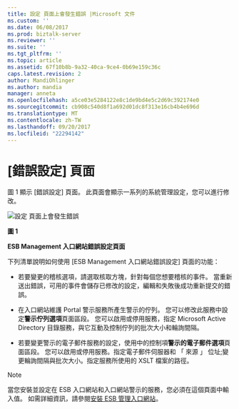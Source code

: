 ```yaml
---
title: 設定 頁面上會發生錯誤 |Microsoft 文件
ms.custom: ''
ms.date: 06/08/2017
ms.prod: biztalk-server
ms.reviewer: ''
ms.suite: ''
ms.tgt_pltfrm: ''
ms.topic: article
ms.assetid: 67f10b8b-9a32-40ca-9ce4-0b69e159c36c
caps.latest.revision: 2
author: MandiOhlinger
ms.author: mandia
manager: anneta
ms.openlocfilehash: a5ce03e5284122e8c1de9bd4e5c2d69c392174e0
ms.sourcegitcommit: cb908c540d8f1a692d01dc8f313e16cb4b4e696d
ms.translationtype: MT
ms.contentlocale: zh-TW
ms.lasthandoff: 09/20/2017
ms.locfileid: "22294142"
---
```

# <a name="fault-settings-page"></a>[錯誤設定] 頁面
圖 1 顯示 [錯誤設定] 頁面。 此頁面會顯示一系列的系統管理設定，您可以進行修改。  
  
 ![設定 頁面上會發生錯誤](../esb-toolkit/media/ch8-faultsettingspage.gif "Ch8 FaultSettingsPage")  
  
 **圖 1**  
  
 **ESB Management 入口網站錯誤設定頁面**  
  
 下列清單說明如何使用 [ESB Management 入口網站錯誤設定] 頁面的功能：  
  
-   若要變更的稽核選項，請選取核取方塊，針對每個您想要稽核的事件。 當重新送出錯誤，可用的事件會儲存已修改的設定，編輯和失敗後成功重新提交的錯誤。  
  
-   在入口網站維護 Portal 警示服務所產生警示的佇列。 您可以修改此服務中設定**警示佇列選項**頁面區段。 您可以啟用或停用服務，指定 Microsoft Active Directory 目錄服務，與它互動及控制佇列的批次大小和輪詢間隔。  
  
-   若要變更警示的電子郵件服務的設定，使用中的控制項**警示的電子郵件選項**頁面區段。 您可以啟用或停用服務。指定電子郵件伺服器和 「 來源 」 位址;變更輪詢間隔與批次大小。指定服務所使用的 XSLT 檔案的路徑。  
  
> [!NOTE]
>  當您安裝並設定在 ESB 入口網站和入口網站警示的服務，您必須在這個頁面中輸入值。 如需詳細資訊，請參閱[安裝 ESB 管理入口網站](http://go.microsoft.com/fwlink/?LinkId=188554)。